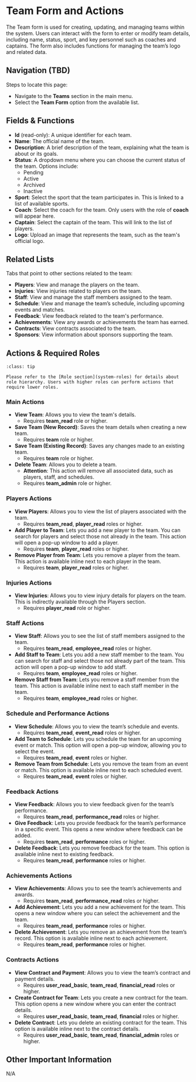 # Team Form and Actions

The Team form is used for creating, updating, and managing teams within the system. Users can interact with the form to enter or modify team details, including name, status, sport, and key personnel such as coaches and captains. The form also includes functions for managing the team’s logo and related data.

## Navigation (TBD)
Steps to locate this page:
- Navigate to the **Teams** section in the main menu.
- Select the **Team Form** option from the available list.

## Fields & Functions
- **Id** (read-only): A unique identifier for each team.
- **Name**: The official name of the team.
- **Description**: A brief description of the team, explaining what the team is about or its goals.
- **Status**: A dropdown menu where you can choose the current status of the team. Options include:
    - Pending
    - Active
    - Archived
    - Inactive
- **Sport**: Select the sport that the team participates in. This is linked to a list of available sports.
- **Coach**: Select the coach for the team. Only users with the role of **coach** will appear here.
- **Captain**: Select the captain of the team. This will link to the list of players.
- **Logo**: Upload an image that represents the team, such as the team's official logo.

## Related Lists
Tabs that point to other sections related to the team:
- **Players**: View and manage the players on the team.
- **Injuries**: View injuries related to players on the team.
- **Staff**: View and manage the staff members assigned to the team.
- **Schedule**: View and manage the team’s schedule, including upcoming events and matches.
- **Feedback**: View feedback related to the team's performance.
- **Achievements**: View any awards or achievements the team has earned.
- **Contracts**: View contracts associated to the team.
- **Sponsors**: View information about sponsors supporting the team.

## Actions & Required Roles

```{admonition} Explanation of Roles
:class: tip

Please refer to the [Role section](system-roles) for details about role hierarchy. Users with higher roles can perform actions that require lower roles.
```

### Main Actions
- **View Team**: Allows you to view the team's details.
  - Requires **team_read** role or higher.
- **Save Team (New Record)**: Saves the team details when creating a new team.
  - Requires **team** role or higher.
- **Save Team (Existing Record)**: Saves any changes made to an existing team.
  - Requires **team** role or higher.
- **Delete Team**: Allows you to delete a team.
  - **Attention**: This action will remove all associated data, such as players, staff, and schedules.
  - Requires **team_admin** role or higher.

### Players Actions
- **View Players**: Allows you to view the list of players associated with the team.
  - Requires **team_read**, **player_read** roles or higher.
- **Add Player to Team**: Lets you add a new player to the team. You can search for players and select those not already in the team. This action will open a pop-up window to add a player.
  - Requires **team**, **player_read** roles or higher.
- **Remove Player from Team**: Lets you remove a player from the team. This action is available inline next to each player in the team.
  - Requires **team**, **player_read** roles or higher.

### Injuries Actions
- **View Injuries**: Allows you to view injury details for players on the team. This is indirectly available through the Players section.
  - Requires **player_read** role or higher.

### Staff Actions
- **View Staff**: Allows you to see the list of staff members assigned to the team.
  - Requires **team_read**, **employee_read** roles or higher.
- **Add Staff to Team**: Lets you add a new staff member to the team. You can search for staff and select those not already part of the team. This action will open a pop-up window to add staff.
  - Requires **team**, **employee_read** roles or higher.
- **Remove Staff from Team**: Lets you remove a staff member from the team. This action is available inline next to each staff member in the team.
  - Requires **team**, **employee_read** roles or higher.

### Schedule and Performance Actions
- **View Schedule**: Allows you to view the team’s schedule and events.
  - Requires **team_read**, **event_read** roles or higher.
- **Add Team to Schedule**: Lets you schedule the team for an upcoming event or match. This option will open a pop-up window, allowing you to select the event.
  - Requires **team_read**, **event** roles or higher.
- **Remove Team from Schedule**: Lets you remove the team from an event or match. This option is available inline next to each scheduled event.
  - Requires **team_read**, **event** roles or higher.

### Feedback Actions
- **View Feedback**: Allows you to view feedback given for the team’s performance.
  - Requires **team_read**, **performance_read** roles or higher.
- **Give Feedback**: Lets you provide feedback for the team’s performance in a specific event. This opens a new window where feedback can be added.
  - Requires **team_read**, **performance** roles or higher.
- **Delete Feedback**: Lets you remove feedback for the team. This option is available inline next to existing feedback.
  - Requires **team_read**, **performance** roles or higher.

### Achievements Actions
- **View Achievements**: Allows you to see the team’s achievements and awards.
  - Requires **team_read**, **performance_read** roles or higher.
- **Add Achievement**: Lets you add a new achievement for the team. This opens a new window where you can select the achievement and the team.
  - Requires **team_read**, **performance** roles or higher.
- **Delete Achievement**: Lets you remove an achievement from the team’s record. This option is available inline next to each achievement.
  - Requires **team_read**, **performance** roles or higher.

### Contracts Actions
- **View Contract and Payment**: Allows you to view the team’s contract and payment details.
  - Requires **user_read_basic**, **team_read**, **financial_read** roles or higher.
- **Create Contract for Team**: Lets you create a new contract for the team. This option opens a new window where you can enter the contract details.
  - Requires **user_read_basic**, **team_read**, **financial** roles or higher.
- **Delete Contract**: Lets you delete an existing contract for the team. This option is available inline next to the contract details.
  - Requires **user_read_basic**, **team_read**, **financial_admin** roles or higher.

## Other Important Information

N/A